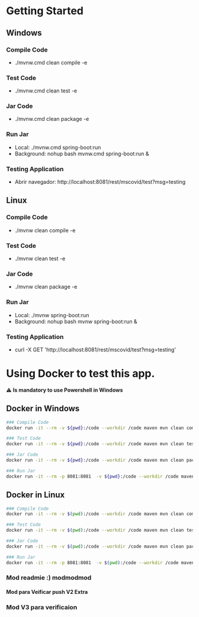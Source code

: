 # Getting Started

## Windows

### Compile Code
* ./mvnw.cmd clean compile -e

### Test Code
* ./mvnw.cmd clean test -e

### Jar Code
* ./mvnw.cmd clean package -e

### Run Jar
* Local:      ./mvnw.cmd spring-boot:run 
* Background: nohup bash mvnw.cmd spring-boot:run &

### Testing Application
* Abrir navegador: http://localhost:8081/rest/mscovid/test?msg=testing

## Linux

### Compile Code
* ./mvnw clean compile -e

### Test Code
* ./mvnw clean test -e

### Jar Code
* ./mvnw clean package -e

### Run Jar
* Local:      ./mvnw spring-boot:run 
* Background: nohup bash mvnw spring-boot:run &

### Testing Application
* curl -X GET 'http://localhost:8081/rest/mscovid/test?msg=testing'

# Using Docker to test this app.
⚠️ **Is mandatory to use Powershell in Windows**
## Docker in Windows
```bash
### Compile Code
docker run -it --rm -v ${pwd}:/code --workdir /code maven mvn clean compile -e

### Test Code
docker run -it --rm -v ${pwd}:/code --workdir /code maven mvn clean test -e

### Jar Code
docker run -it --rm -v ${pwd}:/code --workdir /code maven mvn clean package -e

### Run Jar
docker run -it --rm -p 8081:8081  -v ${pwd}:/code --workdir /code maven mvn spring-boot:run
```
## Docker in Linux
```bash
### Compile Code
docker run -it --rm -v $(pwd):/code --workdir /code maven mvn clean compile -e

### Test Code
docker run -it --rm -v $(pwd):/code --workdir /code maven mvn clean test -e

### Jar Code
docker run -it --rm -v $(pwd):/code --workdir /code maven mvn clean package -e

### Run Jar
docker run -it --rm -p 8081:8081  -v $(pwd):/code --workdir /code maven mvn spring-boot:run
```

### Mod readmie :) modmodmod
#### Mod para Veificar push V2 Extra
### Mod V3 para verificaion